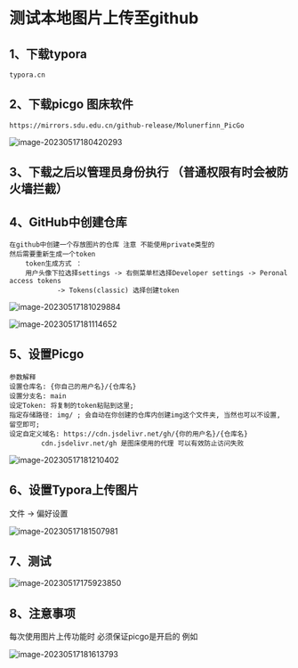 # 测试本地图片上传至github

## 1、下载typora 

```
typora.cn
```

## 2、下载picgo 图床软件

```
https://mirrors.sdu.edu.cn/github-release/Molunerfinn_PicGo
```

![image-20230517180420293](https://cdn.jsdelivr.net/gh/etjava/TyporaPIC/img/image-20230517180420293.png)

## 3、下载之后以管理员身份执行 （普通权限有时会被防火墙拦截）



## 4、GitHub中创建仓库

```
在github中创建一个存放图片的仓库 注意 不能使用private类型的
然后需要重新生成一个token
	token生成方式 ： 
	用户头像下拉选择settings -> 右侧菜单栏选择Developer settings -> Peronal access tokens
			-> Tokens(classic) 选择创建token
```

![image-20230517181029884](https://cdn.jsdelivr.net/gh/etjava/TyporaPIC/img/image-20230517181029884.png)

![image-20230517181114652](https://cdn.jsdelivr.net/gh/etjava/TyporaPIC/img/image-20230517181114652.png)

## 5、设置Picgo

```
参数解释
设置仓库名: {你自己的用户名}/{仓库名}
设置分支名: main
设定Token: 将复制的token粘贴到这里;
指定存储路径: img/ ; 会自动在你创建的仓库内创建img这个文件夹, 当然也可以不设置, 留空即可;
设定自定义域名: https://cdn.jsdelivr.net/gh/{你的用户名}/{仓库名}
		cdn.jsdelivr.net/gh 是图床使用的代理 可以有效防止访问失败
```

![image-20230517181210402](https://cdn.jsdelivr.net/gh/etjava/TyporaPIC/img/image-20230517181210402.png)

## 6、设置Typora上传图片

文件 -> 偏好设置

![image-20230517181507981](https://cdn.jsdelivr.net/gh/etjava/TyporaPIC/img/image-20230517181507981.png)

## 7、测试

![image-20230517175923850](https://cdn.jsdelivr.net/gh/etjava/TyporaPIC/img/image-20230517175923850.png)

## 8、注意事项

每次使用图片上传功能时 必须保证picgo是开启的 例如

![image-20230517181613793](https://cdn.jsdelivr.net/gh/etjava/TyporaPIC/img/image-20230517181613793.png)
